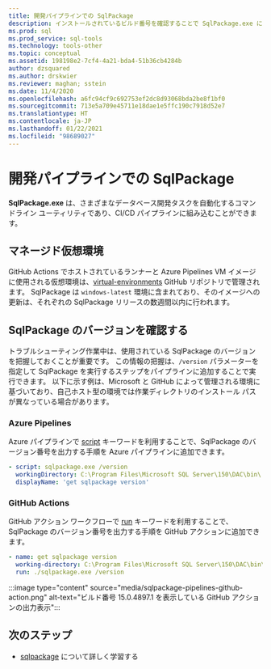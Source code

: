 ```yaml
---
title: 開発パイプラインでの SqlPackage
description: インストールされているビルド番号を確認することで SqlPackage.exe によるデータベース開発パイプラインのトラブルシューティングを行う方法について説明します。
ms.prod: sql
ms.prod_service: sql-tools
ms.technology: tools-other
ms.topic: conceptual
ms.assetid: 198198e2-7cf4-4a21-bda4-51b36cb4284b
author: dzsquared
ms.author: drskwier
ms.reviewer: maghan; sstein
ms.date: 11/4/2020
ms.openlocfilehash: a6fc94cf9c692753ef2dc8d93068bda2be8f1bf0
ms.sourcegitcommit: 713e5a709e45711e18dae1e5ffc190c7918d52e7
ms.translationtype: HT
ms.contentlocale: ja-JP
ms.lasthandoff: 01/22/2021
ms.locfileid: "98689027"
---
```

# <a name="sqlpackage-in-development-pipelines"></a>開発パイプラインでの SqlPackage

**SqlPackage.exe** は、さまざまなデータベース開発タスクを自動化するコマンドライン ユーティリティであり、CI/CD パイプラインに組み込むことができます。

## <a name="managed-virtual-environments"></a>マネージド仮想環境

GitHub Actions でホストされているランナーと Azure Pipelines VM イメージに使用される仮想環境は、[virtual-environments](https://github.com/actions/virtual-environments) GitHub リポジトリで管理されます。  SqlPackage は `windows-latest` 環境に含まれており、そのイメージへの更新は、それぞれの SqlPackage リリースの数週間以内に行われます。

## <a name="checking-the-sqlpackage-version"></a>SqlPackage のバージョンを確認する

トラブルシューティング作業中は、使用されている SqlPackage のバージョンを把握しておくことが重要です。  この情報の把握は、`/version` パラメーターを指定して SqlPackage を実行するステップをパイプラインに追加することで実行できます。  以下に示す例は、Microsoft と GitHub によって管理される環境に基づいており、自己ホスト型の環境では作業ディレクトリのインストール パスが異なっている場合があります。

### <a name="azure-pipelines"></a>Azure Pipelines

Azure パイプラインで [script](/azure/devops/pipelines/yaml-schema#script) キーワードを利用することで、SqlPackage のバージョン番号を出力する手順を Azure パイプラインに追加できます。

```yaml
- script: sqlpackage.exe /version
  workingDirectory: C:\Program Files\Microsoft SQL Server\150\DAC\bin\
  displayName: 'get sqlpackage version'
```

### <a name="github-actions"></a>GitHub Actions

GitHub アクション ワークフローで [run](https://docs.github.com/en/free-pro-team@latest/actions/reference/workflow-syntax-for-github-actions) キーワードを利用することで、SqlPackage のバージョン番号を出力する手順を GitHub アクションに追加できます。

```yaml
- name: get sqlpackage version
  working-directory: C:\Program Files\Microsoft SQL Server\150\DAC\bin\
  run: ./sqlpackage.exe /version
```

:::image type="content" source="media/sqlpackage-pipelines-github-action.png" alt-text="ビルド番号 15.0.4897.1 を表示している GitHub アクションの出力表示":::

## <a name="next-steps"></a>次のステップ

- [sqlpackage](sqlpackage.md) について詳しく学習する